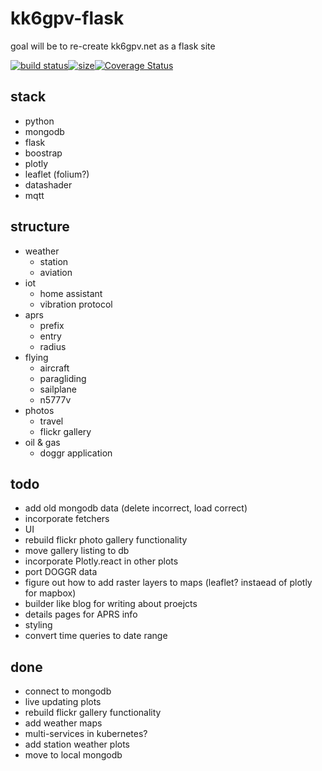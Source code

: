 # kk6gpv-flask
goal will be to re-create kk6gpv.net as a flask site

[![build status](https://img.shields.io/circleci/build/gh/areed145/kk6gpv-flask)](https://circleci.com/gh/areed145/kk6gpv-flask)[![size](https://img.shields.io/github/repo-size/areed145/kk6gpv-flask)](https://github.com/areed145/kk6gpv-flask)[![Coverage Status](https://coveralls.io/repos/github/areed145/kk6gpv-flask/badge.svg?branch=master)](https://coveralls.io/github/areed145/kk6gpv-flask?branch=master)

## stack
- python
- mongodb
- flask
- boostrap
- plotly
- leaflet (folium?)
- datashader
- mqtt

## structure
- weather
    - station
    - aviation
- iot
    - home assistant
    - vibration protocol
- aprs
    - prefix
    - entry
    - radius
- flying
    - aircraft
    - paragliding
    - sailplane
    - n5777v
- photos
    - travel
    - flickr gallery
- oil & gas
     - doggr application

## todo
- add old mongodb data (delete incorrect, load correct)
- incorporate fetchers
- UI
- rebuild flickr photo gallery functionality
- move gallery listing to db
- incorporate Plotly.react in other plots
- port DOGGR data
- figure out how to add raster layers to maps (leaflet? instaead of plotly for mapbox)
- builder like blog for writing about proejcts
- details pages for APRS info
- styling
- convert time queries to date range

## done
- connect to mongodb
- live updating plots
- rebuild flickr gallery functionality
- add weather maps
- multi-services in kubernetes?
- add station weather plots
- move to local mongodb
